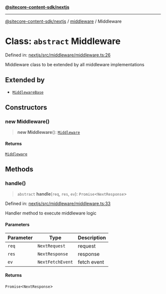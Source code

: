 [**@sitecore-content-sdk/nextjs**](../../README.md)

***

[@sitecore-content-sdk/nextjs](../../README.md) / [middleware](../README.md) / Middleware

# Class: `abstract` Middleware

Defined in: [nextjs/src/middleware/middleware.ts:26](https://github.com/Sitecore/xmc-jss-dev/blob/6619215c196ddf4b0e5218da4ae20a7b80c4f154/packages/nextjs/src/middleware/middleware.ts#L26)

Middleware class to be extended by all middleware implementations

## Extended by

- [`MiddlewareBase`](MiddlewareBase.md)

## Constructors

### new Middleware()

> **new Middleware**(): [`Middleware`](Middleware.md)

#### Returns

[`Middleware`](Middleware.md)

## Methods

### handle()

> `abstract` **handle**(`req`, `res`, `ev`): `Promise`\<`NextResponse`\>

Defined in: [nextjs/src/middleware/middleware.ts:33](https://github.com/Sitecore/xmc-jss-dev/blob/6619215c196ddf4b0e5218da4ae20a7b80c4f154/packages/nextjs/src/middleware/middleware.ts#L33)

Handler method to execute middleware logic

#### Parameters

| Parameter | Type | Description |
| ------ | ------ | ------ |
| `req` | `NextRequest` | request |
| `res` | `NextResponse` | response |
| `ev` | `NextFetchEvent` | fetch event |

#### Returns

`Promise`\<`NextResponse`\>
